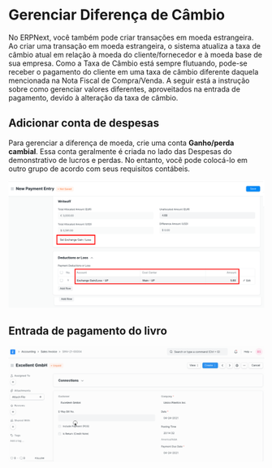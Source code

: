 # Gerenciar Diferença de Câmbio


No ERPNext, você também pode criar transações em moeda estrangeira. Ao criar uma transação em moeda estrangeira, o sistema atualiza a taxa de câmbio atual em relação à moeda do cliente/fornecedor e à moeda base de sua empresa. Como a Taxa de Câmbio está sempre flutuando, pode-se receber o pagamento do cliente em uma taxa de câmbio diferente daquela mencionada na Nota Fiscal de Compra/Venda. A seguir está a instrução sobre como gerenciar valores diferentes, aproveitados na entrada de pagamento, devido à alteração da taxa de câmbio.


## Adicionar conta de despesas


Para gerenciar a diferença de moeda, crie uma conta **Ganho/perda cambial**. Essa conta geralmente é criada no lado das Despesas do demonstrativo de lucros e perdas. No entanto, você pode colocá-lo em outro grupo de acordo com seus requisitos contábeis.


![Exchange Gain/Loss Ledger](/files/exchange-gain-loss-ledger.png)


## Entrada de pagamento do livro


![Calcular perda de ganho de câmbio automaticamente](/files/exchange-gain-loss-auto-calculation.gif)

